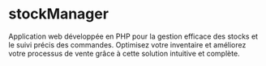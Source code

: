 # stockManager
Application web développée en PHP pour la gestion efficace des stocks et le suivi précis des commandes. Optimisez votre inventaire et améliorez votre processus de vente grâce à cette solution intuitive et complète.
